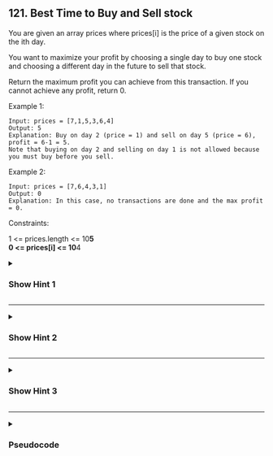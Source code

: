 ## 121. Best Time to Buy and Sell stock

You are given an array prices where prices[i] is the price of a given stock on the ith day.

You want to maximize your profit by choosing a single day to buy one stock and choosing a different day in the future to sell that stock.

Return the maximum profit you can achieve from this transaction. If you cannot achieve any profit, return 0.

Example 1:
```
Input: prices = [7,1,5,3,6,4]
Output: 5
Explanation: Buy on day 2 (price = 1) and sell on day 5 (price = 6), profit = 6-1 = 5.
Note that buying on day 2 and selling on day 1 is not allowed because you must buy before you sell.
```
Example 2:
```
Input: prices = [7,6,4,3,1]
Output: 0
Explanation: In this case, no transactions are done and the max profit = 0.
 ```

Constraints:

1 <= prices.length <= 10**5\
0 <= prices[i] <= 10**4

<details>
  <summary><h3>Show Hint 1</h3></summary>
  <p>To gain maximum profit, you have to buy at the minimum price and sell when it's at the maximum price. So, think of the problem as tracking those minimum and maximum values.</p>
</details>

---
<details>
  <summary><h3>Show Hint 2</h3></summary>
  <p>Try solving it using the two-pointer concept.</p>
</details>

---
<details>
  <summary><h3>Show Hint 3</h3></summary>
  <p>Keep track of the minimum using one pointer and the maximum using another pointer. Also, track the maximum profit; update it only if the profit increases by changing the pointer. If the price at the 'r' pointer becomes less than the price at the 'l' pointer, shift 'r' to 'l' and increment 'r'. If the profit increases by doing this, update the max profit; otherwise, do not update it.</p>
</details>

---
<details>
  <summary><h3>Pseudocode</h3></summary>
  <pre>
    l -> 0
    r -> 1
    maxProfit -> 0
    for [i -> 1 to length(prices)]
      if prices[l] < prices[r]
           newProfit -> prices[r] - prices[l]
           maxProfit -> if newProfit > maxProfit then newProfit else maxProfit
      else
           l -> r
      r ++
    return maxProfit
  </pre>
</details>
